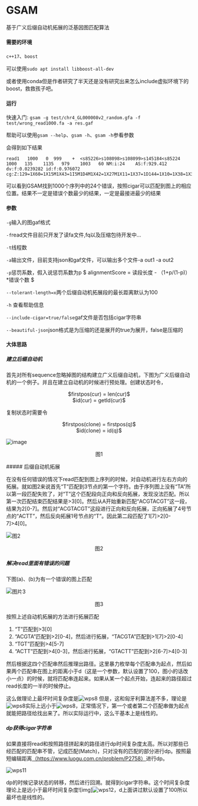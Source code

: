 # GSAM

基于广义后缀自动机拓展的泛基因图匹配算法

#### 需要的环境

`c++17`、`boost`

可以使用`sudo apt install libboost-all-dev`

或者使用conda但是作者研究了半天还是没有研究出来怎么include虚拟环境下的boost，救救孩子吧。

#### 运行

快速入门: `gsam -g test/chr4_GL000008v2_random.gfa -f test/wrong_read1000.fa -a res.gaf`

帮助可以使用`gsam --help`、`gsam -h`、`gsam -h`参看参数

会得到如下结果

```
read1   1000   0  999    +  <s85226>s108098>s108099>s145184<s85224 1000   135    1135   979    1003   60 NM:i:24    AS:f:929.412   dv:f:0.0239282 id:f:0.976072  cg:Z:129=1X60=1X15M1X43=1I5M1D4M1X42=1X27M1X11=1X37=1D144=1X10=1X38=1X3M1I55=1I5M1D32=1X10=1X19=1X18=1X43=1X60=1X19=1X128=1X23=
```

可以看到GSAM找到1000个序列中的24个错误，按照cigar可以匹配到图上的相应位置。结果不一定是错误个数最少的结果，一定是最接进最少的结果

#### 参数

`-g`输入的图gaf格式

`-f`read文件目前只开发了读fa文件,fq以及压缩包待开发中...

`-t`线程数

`-a`输出文件，目前支持json和gaf文件，可以输出多个文件-a out1 -a out2

`-p`惩罚系数，假入说惩罚系数为p
$
alignmentScore = 读段长度 - （1+p/(1-p)）*错误个数
$


`--tolerant-length=x`两个后缀自动机拓展段的最长距离默认为100

`-h` 查看帮助信息

`--include-cigar=true/false`gaf文件是否包括cigar字符串

`--beautiful-json`json格式是为压缩的还是展开的true为展开，false是压缩的

#### 大体思路

##### 建立后缀自动机

首先对所有sequence忽略掉图的结构建立广义后缀自动机，下图为广义后缀自动机的一个例子。并且在建立自动机的时候进行预处理。创建状态时令，<br/>
<p align="center">
$firstpos(cur) = len(cur)$<br/>
$id(cur) = getId(cur)$<br/>
</p>


复制状态时需要令<br/>
<p align="center">
$firstpos(clone) = firstpos(q)$<br/>
$id(clone) = id(q)$<br/>
</p>

![image](https://user-images.githubusercontent.com/56342176/185861357-3612df49-79a8-4e5e-9117-9d133463252c.png)<br/>
<p align="center">图1</p>
##### 后缀自动机拓展

在没有任何错误的情况下read匹配到图上序列的时候，对自动机进行左右方向的拓展。就如图2来说首先“T”匹配到3节点的第一个字符。由于序列图上没有“TA”所以第一段匹配失败了，对“T”这个匹配段向正向和反向拓展，发现没法匹配。所以第一次匹配结束匹配结果是>3[0]。然后从A开始重新匹配“ACGTACGT”这一段，结果为2[0-7]。然后对“ACGTACGT”这段进行正向和反向拓展，正向拓展了4号节点的“ACTT”，然后反向拓展1号节点的“T”。因此第二段匹配了1[7]>2[0-7]>4[0]。

![图2](https://user-images.githubusercontent.com/56342176/185865907-c9f84ea5-d7c7-419f-99f5-e0a3b07677b1.png)
<p align="center">图2</p>

##### 解决read里面有错误的问题

下图(a)、(b)为有一个错误的图上匹配

![图片3](https://user-images.githubusercontent.com/56342176/185888199-79fbc97e-f6ee-4d7e-a13b-ae4ca49ad06e.png)

<p align="center">图3</p>



按照上述自动机拓展的方法进行拓展匹配

1. “T”匹配到>3[0]
2. “ACGTA”匹配到>2[0-4]，然后进行拓展，“TACGTA”匹配到>1[7]>2[0-4]
3. “TGT”匹配到>4[5-7]
4. “ACTT”匹配到>4[0-3]，然后进行拓展，“GTACTT”匹配到>2[6-7]>4[0-3]

然后根据这四个匹配串然后推理出路径。这里暴力枚举每个匹配串为起点，然后如果两个匹配串在图上的距离小于d（这是一个参数，默认设置了100，图小的话改小一点）的时候，就将匹配串连起来。如果从某一个起点开始，连起来的路径超过read长度的一半的时候停止。

这么做理论上最坏时间复杂度是![wps8](https://user-images.githubusercontent.com/56342176/185888788-864c1a8c-a94c-4644-87af-b0e2ec2c6788.jpg)
但是，这和匈牙利算法差不多，理论是![wps8](https://user-images.githubusercontent.com/56342176/185888819-4af3fab8-8531-4dea-a728-871c0f41fc1d.jpg)实际上远小于![wps8](https://user-images.githubusercontent.com/56342176/185888832-aa6c409b-f509-4561-a115-503afb2162e3.jpg)，正常情况下，第一个或者第二个匹配串做为起点就能把路径给找出来了。所以实际运行中，这么干基本上是线性的。

##### dp获得cigar字符串

如果直接将read和按照路径拼起来的路径进行dp时间复杂度太高。所以对那些已经匹配的匹配串不管，记成匹配(Match)，只对没有的匹配的部分进行dp。按照最短编辑距离<a href="https://www.luogu.com.cn/problem/P2758">（https://www.luogu.com.cn/problem/P2758）<a/>进行dp。

![wps11](https://user-images.githubusercontent.com/56342176/185889106-7f80d0bd-ca99-4160-bcf6-22c08a2c37d3.jpg)

dp的时候记录状态的转移，然后进行回溯。就得到cigar字符串。这个时间复杂度理论上是远小于最坏时间复杂度![img]![wps12](https://user-images.githubusercontent.com/56342176/185889125-bd656290-112e-4486-8bb3-6619d39c2a87.jpg)，d上面讲过默认设置了100所以最坏也是线性的。

